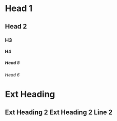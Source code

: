 # Head 1

## Head 2
### H3
#### H4

##### Head 5

###### Head 6

Ext Heading
===

Ext Heading 2
Ext Heading 2 Line 2
---
